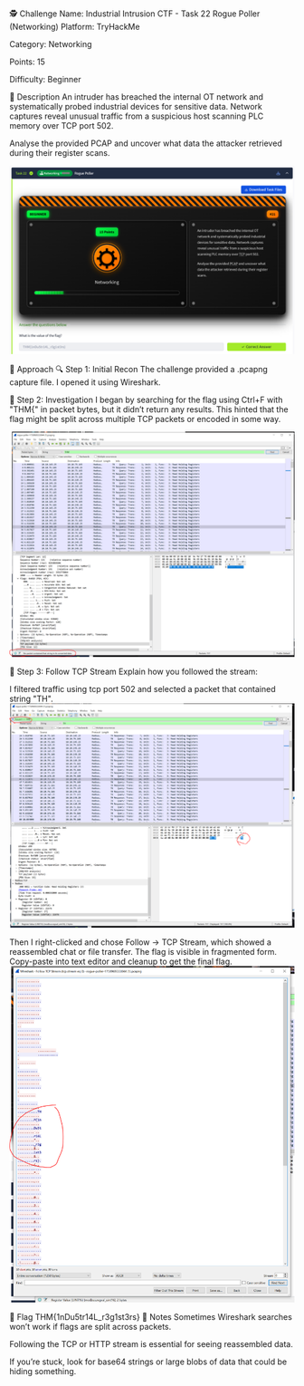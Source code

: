 🕵️ Challenge Name: Industrial Intrusion CTF - Task 22 Rogue Poller (Networking)
Platform: TryHackMe

Category: Networking

Points: 15

Difficulty: Beginner

📝 Description
An intruder has breached the internal OT network and systematically probed industrial devices for sensitive data. Network captures reveal unusual traffic from a suspicious host scanning PLC memory over TCP port 502.

Analyse the provided PCAP and uncover what data the attacker retrieved during their register scans.

![Task description](images/industrial_intrusion_task22_1.png)

🧠 Approach
🔍 Step 1: Initial Recon
The challenge provided a .pcapng capture file. I opened it using Wireshark.

🧪 Step 2: Investigation
I began by searching for the flag using Ctrl+F with "THM{" in packet bytes, but it didn’t return any results. This hinted that the flag might be split across multiple TCP packets or encoded in some way.

![Wireshark search failed](images/industrial_intrusion_task22_2.png)

🔁 Step 3: Follow TCP Stream
Explain how you followed the stream:

I filtered traffic using tcp port 502 and selected a packet that contained string "TH". 
![Filter to TCP port 502, found partial string "TH"](images/industrial_intrusion_task22_3.png)

Then I right-clicked and chose Follow → TCP Stream, which showed a reassembled chat or file transfer. The flag is visible in fragmented form. Copy-paste into text editor and cleanup to get the final flag.
![Follow TCP stream to get evidence of flag](images/industrial_intrusion_task22_4.png)

🏁 Flag
THM{1nDu5tr14L_r3g1st3rs}
💬 Notes
Sometimes Wireshark searches won’t work if flags are split across packets.

Following the TCP or HTTP stream is essential for seeing reassembled data.

If you’re stuck, look for base64 strings or large blobs of data that could be hiding something.